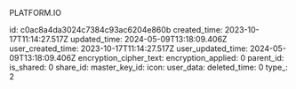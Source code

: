 PLATFORM.IO

id: c0ac8a4da3024c7384c93ac6204e860b
created_time: 2023-10-17T11:14:27.517Z
updated_time: 2024-05-09T13:18:09.406Z
user_created_time: 2023-10-17T11:14:27.517Z
user_updated_time: 2024-05-09T13:18:09.406Z
encryption_cipher_text: 
encryption_applied: 0
parent_id: 
is_shared: 0
share_id: 
master_key_id: 
icon: 
user_data: 
deleted_time: 0
type_: 2